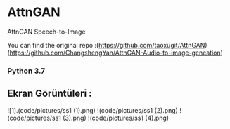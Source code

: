 # AttnGAN
AttnGAN Speech-to-Image

You can find the original repo :(https://github.com/taoxugit/AttnGAN) (https://github.com/ChangshengYan/AttnGAN-Audio-to-image-geneation)

### Python 3.7

## Ekran Görüntüleri : 
![1].(code/pictures/ss1 (1).png)
!(code/pictures/ss1 (2).png)
!(code/pictures/ss1 (3).png)
!(code/pictures/ss1 (4).png)
